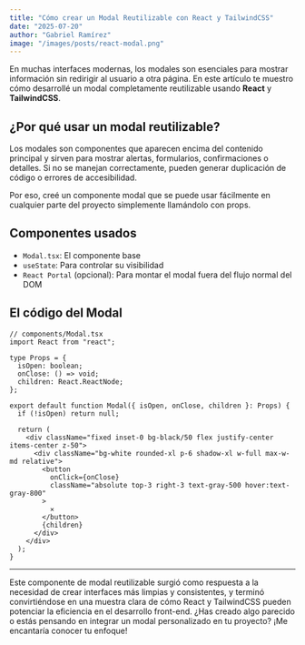 ```yaml
---
title: "Cómo crear un Modal Reutilizable con React y TailwindCSS"
date: "2025-07-20"
author: "Gabriel Ramírez"
image: "/images/posts/react-modal.png"
---
```


En muchas interfaces modernas, los modales son esenciales para mostrar información sin redirigir al usuario a otra página. En este artículo te muestro cómo desarrollé un modal completamente reutilizable usando **React** y **TailwindCSS**.

## ¿Por qué usar un modal reutilizable?

Los modales son componentes que aparecen encima del contenido principal y sirven para mostrar alertas, formularios, confirmaciones o detalles. Si no se manejan correctamente, pueden generar duplicación de código o errores de accesibilidad.

Por eso, creé un componente modal que se puede usar fácilmente en cualquier parte del proyecto simplemente llamándolo con props.

## Componentes usados

- `Modal.tsx`: El componente base
- `useState`: Para controlar su visibilidad
- `React Portal` (opcional): Para montar el modal fuera del flujo normal del DOM

## El código del Modal

```tsx
// components/Modal.tsx
import React from "react";

type Props = {
  isOpen: boolean;
  onClose: () => void;
  children: React.ReactNode;
};

export default function Modal({ isOpen, onClose, children }: Props) {
  if (!isOpen) return null;

  return (
    <div className="fixed inset-0 bg-black/50 flex justify-center items-center z-50">
      <div className="bg-white rounded-xl p-6 shadow-xl w-full max-w-md relative">
        <button
          onClick={onClose}
          className="absolute top-3 right-3 text-gray-500 hover:text-gray-800"
        >
          ✕
        </button>
        {children}
      </div>
    </div>
  );
}
```

---

Este componente de modal reutilizable surgió como respuesta a la necesidad de crear interfaces más limpias y consistentes, y terminó convirtiéndose en una muestra clara de cómo React y TailwindCSS pueden potenciar la eficiencia en el desarrollo front-end. ¿Has creado algo parecido o estás pensando en integrar un modal personalizado en tu proyecto? ¡Me encantaría conocer tu enfoque!
